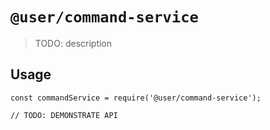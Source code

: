 # `@user/command-service`

> TODO: description

## Usage

```
const commandService = require('@user/command-service');

// TODO: DEMONSTRATE API
```
